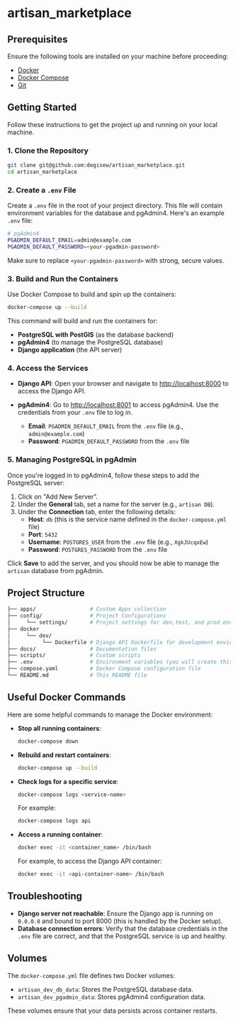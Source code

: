 # artisan_marketplace

## Prerequisites

Ensure the following tools are installed on your machine before proceeding:

- [Docker](https://www.docker.com/)
- [Docker Compose](https://docs.docker.com/compose/)
- [Git](https://git-scm.com/)

## Getting Started

Follow these instructions to get the project up and running on your local machine.

### 1. Clone the Repository

```bash
git clone git@github.com:degisew/artisan_marketplace.git
cd artisan_marketplace
```

### 2. Create a `.env` File

Create a `.env` file in the root of your project directory. This file will contain environment variables for the database and pgAdmin4. Here's an example `.env` file:

```bash
# pgAdmin4
PGADMIN_DEFAULT_EMAIL=admin@example.com
PGADMIN_DEFAULT_PASSWORD=<your-pgadmin-password>
```

Make sure to replace `<your-pgadmin-password>` with strong, secure values.

### 3. Build and Run the Containers

Use Docker Compose to build and spin up the containers:

```bash
docker-compose up --build
```

This command will build and run the containers for:

- **PostgreSQL with PostGIS** (as the database backend)
- **pgAdmin4** (to manage the PostgreSQL database)
- **Django application** (the API server)

### 4. Access the Services

- **Django API**: Open your browser and navigate to [http://localhost:8000](http://localhost:8000) to access the Django API.

- **pgAdmin4**: Go to [http://localhost:8001](http://localhost:8001) to access pgAdmin4. Use the credentials from your `.env` file to log in.

  - **Email**: `PGADMIN_DEFAULT_EMAIL` from the `.env` file (e.g., `admin@example.com`)
  - **Password**: `PGADMIN_DEFAULT_PASSWORD` from the `.env` file

### 5. Managing PostgreSQL in pgAdmin

Once you're logged in to pgAdmin4, follow these steps to add the PostgreSQL server:

1. Click on "Add New Server".
2. Under the **General** tab, set a name for the server (e.g., `artisan DB`).
3. Under the **Connection** tab, enter the following details:
   - **Host**: `db` (this is the service name defined in the `docker-compose.yml` file)
   - **Port**: `5432`
   - **Username**: `POSTGRES_USER` from the `.env` file (e.g., `XgkJUcqxEw`)
   - **Password**: `POSTGRES_PASSWORD` from the `.env` file

Click **Save** to add the server, and you should now be able to manage the `artisan` database from pgAdmin.

## Project Structure

```bash
├── apps/                 # Custom Apps collection
├── config/               # Project Configurations
│     └── settings/       # Project settings for dev,test, and prod environment
├── docker
│     └── dev/          
│          └── Dockerfile # Django API Dockerfile for development environment
├── docs/                 # Documentation files
├── scripts/              # Custom scripts
├── .env                  # Environment variables (you will create this)
├── compose.yaml          # Docker Compose configuration file
└── README.md             # This README file
```

## Useful Docker Commands

Here are some helpful commands to manage the Docker environment:

- **Stop all running containers**:

  ```bash
  docker-compose down
  ```

- **Rebuild and restart containers**:

  ```bash
  docker-compose up --build
  ```

- **Check logs for a specific service**:

  ```bash
  docker-compose logs <service-name>
  ```

  For example:

  ```bash
  docker-compose logs api
  ```

- **Access a running container**:

  ```bash
  docker exec -it <container_name> /bin/bash
  ```

  For example, to access the Django API container:

  ```bash
  docker exec -it <api-container-name> /bin/bash
  ```

## Troubleshooting

- **Django server not reachable**: Ensure the Django app is running on `0.0.0.0` and bound to port 8000 (this is handled by the Docker setup).
- **Database connection errors**: Verify that the database credentials in the `.env` file are correct, and that the PostgreSQL service is up and healthy.

## Volumes

The `docker-compose.yml` file defines two Docker volumes:

- `artisan_dev_db_data`: Stores the PostgreSQL database data.
- `artisan_dev_pgadmin_data`: Stores pgAdmin4 configuration data.

These volumes ensure that your data persists across container restarts.
